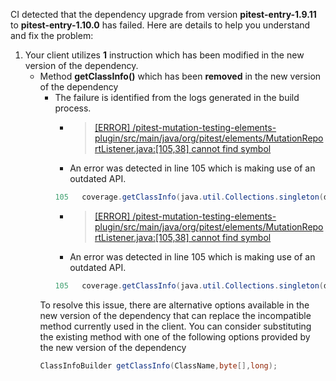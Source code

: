 CI detected that the dependency upgrade from version **pitest-entry-1.9.11** to **pitest-entry-1.10.0** has failed. Here are details to help you understand and fix the problem:
1. Your client utilizes **1** instruction which has been modified in the new version of the dependency.
   * <summary>Method <b>getClassInfo()</b> which has been <b>removed</b> in the new version of the dependency</summary>
            
        *  <summary>The failure is identified from the logs generated in the build process. </summary>
          
            *   >[[ERROR] /pitest-mutation-testing-elements-plugin/src/main/java/org/pitest/elements/MutationReportListener.java:[105,38] cannot find symbol](https://github.com/chains-project/breaking-good/actions/runs/8110103454/job/22166641300#step:4:276)
            *   An error was detected in line 105 which is making use of an outdated API.
             ``` java
             105   coverage.getClassInfo(java.util.Collections.singleton(data.getMutatedClass()));
            ```
            *   >[[ERROR] /pitest-mutation-testing-elements-plugin/src/main/java/org/pitest/elements/MutationReportListener.java:[105,38] cannot find symbol](https://github.com/chains-project/breaking-good/actions/runs/8110103454/job/22166641300#step:4:276)
            *   An error was detected in line 105 which is making use of an outdated API.
             ``` java
             105   coverage.getClassInfo(java.util.Collections.singleton(data.getMutatedClass()));
            ```
            
        To resolve this issue, there are alternative options available in the new version of the dependency that can replace the incompatible method currently used in the client. You can consider substituting the existing method with one of the following options provided by the new version of the dependency
        ``` java
        ClassInfoBuilder getClassInfo(ClassName,byte[],long);
        ```


